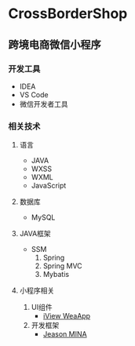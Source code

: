 # CrossBorderShop
## 跨境电商微信小程序

### 开发工具
* IDEA
* VS Code
* 微信开发者工具

### 相关技术
1. 语言
   * JAVA
   * WXSS
   * WXML
   * JavaScript
2. 数据库
   * MySQL
  
3. JAVA框架
   * SSM
     1. Spring
     2. Spring MVC
     3. Mybatis
4. 小程序相关
    1. UI组件
        * [iView WeaApp](https://weapp.iviewui.com/)
    2. 开发框架
        * [Jeason MINA](https://developers.weixin.qq.com/miniprogram/dev/framework/MINA.html)
   
